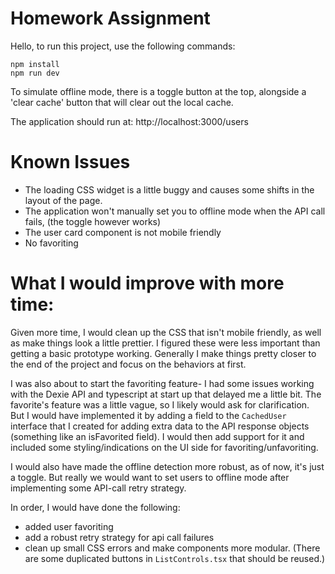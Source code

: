 
# Homework Assignment
Hello, to run this project, use the following commands:

```
npm install
npm run dev
```

To simulate offline mode, there is a toggle button at the top, alongside a 'clear cache' button that will clear out the local cache.

The application should run at: http://localhost:3000/users 

# Known Issues
- The loading CSS widget is a little buggy and causes some shifts in the layout of the page.
- The application won't manually set you to offline mode when the API call fails, (the toggle however works)
- The user card component is not mobile friendly
- No favoriting

# What I would improve with more time:

Given more time, I would clean up the CSS that isn't mobile friendly, as well as make things look a little prettier. I figured these were less important than getting a basic prototype working. Generally I make things pretty closer to the end of the project and focus on the behaviors at first.

I was also about to start the favoriting feature- I had some issues working with the Dexie API and typescript at start up that delayed me a little bit. The favorite's feature was a little vague, so I likely would ask for clarification. But I would have implemented it by adding a field to the `CachedUser` interface that I created for adding extra data to the API response objects (something like an isFavorited field). I would then add support for it and included some styling/indications on the UI side for favoriting/unfavoriting.

I would also have made the offline detection more robust, as of now, it's just a toggle. But really we would want to set users to offline mode after implementing some API-call retry strategy. 

In order, I would have done the following:
- added user favoriting
- add a robust retry strategy for api call failures
- clean up small CSS errors and make components more modular. (There are some duplicated buttons in `ListControls.tsx` that should be reused.)
